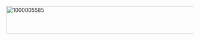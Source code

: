 <img width="1111" height="74" alt="1000005585" src="https://github.com/user-attachments/assets/aea7cf55-0b44-4395-a88a-bf778189e1af" />

